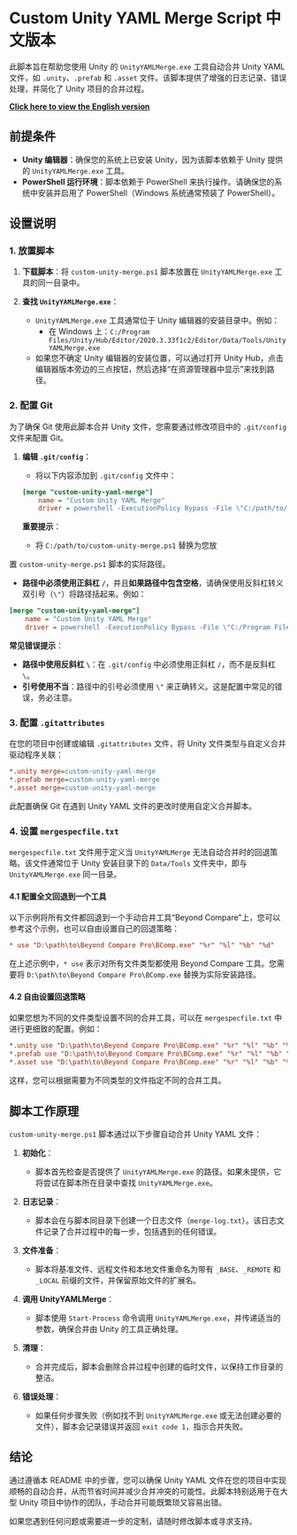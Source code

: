 # Custom Unity YAML Merge Script 中文版本

此脚本旨在帮助您使用 Unity 的 `UnityYAMLMerge.exe` 工具自动合并 Unity YAML 文件，如 `.unity`、`.prefab` 和 `.asset` 文件。该脚本提供了增强的日志记录、错误处理，并简化了 Unity 项目的合并过程。

**[Click here to view the English version](README_en.md)**

## 前提条件

- **Unity 编辑器**：确保您的系统上已安装 Unity，因为该脚本依赖于 Unity 提供的 `UnityYAMLMerge.exe` 工具。
- **PowerShell 运行环境**：脚本依赖于 PowerShell 来执行操作。请确保您的系统中安装并启用了 PowerShell（Windows 系统通常预装了 PowerShell）。

## 设置说明

### 1. 放置脚本

1. **下载脚本**：将 `custom-unity-merge.ps1` 脚本放置在 `UnityYAMLMerge.exe` 工具的同一目录中。
   
2. **查找 `UnityYAMLMerge.exe`**：
   - `UnityYAMLMerge.exe` 工具通常位于 Unity 编辑器的安装目录中。例如：
     - 在 Windows 上：`C:/Program Files/Unity/Hub/Editor/2020.3.33f1c2/Editor/Data/Tools/UnityYAMLMerge.exe`
   - 如果您不确定 Unity 编辑器的安装位置，可以通过打开 Unity Hub，点击编辑器版本旁边的三点按钮，然后选择“在资源管理器中显示”来找到路径。

### 2. 配置 Git

为了确保 Git 使用此脚本合并 Unity 文件，您需要通过修改项目中的 `.git/config` 文件来配置 Git。

1. **编辑 `.git/config`**：
   - 将以下内容添加到 `.git/config` 文件中：
   
   ```ini
   [merge "custom-unity-yaml-merge"]
       name = "Custom Unity YAML Merge"
       driver = powershell -ExecutionPolicy Bypass -File \"C:/path/to/custom-unity-merge.ps1\" %O %A %B %P
   ```
   
   **重要提示**：
   - 将 `C:/path/to/custom-unity-merge.ps1` 替换为您放

置 `custom-unity-merge.ps1` 脚本的实际路径。
   - **路径中必须使用正斜杠 `/`**，并且**如果路径中包含空格**，请确保使用反斜杠转义双引号（`\"`）将路径括起来。例如：

   ```ini
   [merge "custom-unity-yaml-merge"]
       name = "Custom Unity YAML Merge"
       driver = powershell -ExecutionPolicy Bypass -File \"C:/Program Files/Unity/Hub/Editor/2020.3.33f1c2/Editor/Data/Tools/custom-unity-merge.ps1\" %O %A %B %P
   ```

   **常见错误提示**：
   - **路径中使用反斜杠 `\`**：在 `.git/config` 中必须使用正斜杠 `/`，而不是反斜杠 `\`。
   - **引号使用不当**：路径中的引号必须使用 `\"` 来正确转义。这是配置中常见的错误，务必注意。

### 3. 配置 `.gitattributes`

在您的项目中创建或编辑 `.gitattributes` 文件，将 Unity 文件类型与自定义合并驱动程序关联：

```ini
*.unity merge=custom-unity-yaml-merge
*.prefab merge=custom-unity-yaml-merge
*.asset merge=custom-unity-yaml-merge
```

此配置确保 Git 在遇到 Unity YAML 文件的更改时使用自定义合并脚本。

### 4. 设置 `mergespecfile.txt`

`mergespecfile.txt` 文件用于定义当 `UnityYAMLMerge` 无法自动合并时的回退策略。该文件通常位于 Unity 安装目录下的 `Data/Tools` 文件夹中，即与 `UnityYAMLMerge.exe` 同一目录。

#### 4.1 配置全文回退到一个工具

以下示例将所有文件都回退到一个手动合并工具“Beyond Compare”上，您可以参考这个示例，也可以自由设置自己的回退策略：

```ini
* use "D:\path\to\Beyond Compare Pro\BComp.exe" "%r" "%l" "%b" "%d"
```

在上述示例中，`* use` 表示对所有文件类型都使用 Beyond Compare 工具。您需要将 `D:\path\to\Beyond Compare Pro\BComp.exe` 替换为实际安装路径。

#### 4.2 自由设置回退策略

如果您想为不同的文件类型设置不同的合并工具，可以在 `mergespecfile.txt` 中进行更细致的配置。例如：

```ini
*.unity use "D:\path\to\Beyond Compare Pro\BComp.exe" "%r" "%l" "%b" "%d"
*.prefab use "D:\path\to\Beyond Compare Pro\BComp.exe" "%r" "%l" "%b" "%d"
*.asset use "D:\path\to\Beyond Compare Pro\BComp.exe" "%r" "%l" "%b" "%d"
```

这样，您可以根据需要为不同类型的文件指定不同的合并工具。

## 脚本工作原理

`custom-unity-merge.ps1` 脚本通过以下步骤自动合并 Unity YAML 文件：

1. **初始化**：
   - 脚本首先检查是否提供了 `UnityYAMLMerge.exe` 的路径。如果未提供，它将尝试在脚本所在目录中查找 `UnityYAMLMerge.exe`。

2. **日志记录**：
   - 脚本会在与脚本同目录下创建一个日志文件（`merge-log.txt`）。该日志文件记录了合并过程中的每一步，包括遇到的任何错误。

3. **文件准备**：
   - 脚本将基准文件、远程文件和本地文件重命名为带有 `_BASE`、`_REMOTE` 和 `_LOCAL` 前缀的文件，并保留原始文件的扩展名。

4. **调用 UnityYAMLMerge**：
   - 脚本使用 `Start-Process` 命令调用 `UnityYAMLMerge.exe`，并传递适当的参数，确保合并由 Unity 的工具正确处理。

5. **清理**：
   - 合并完成后，脚本会删除合并过程中创建的临时文件，以保持工作目录的整洁。

6. **错误处理**：
   - 如果任何步骤失败（例如找不到 `UnityYAMLMerge.exe` 或无法创建必要的文件），脚本会记录错误并返回 `exit code 1`，指示合并失败。

## 结论

通过遵循本 README 中的步骤，您可以确保 Unity YAML 文件在您的项目中实现顺畅的自动合并，从而节省时间并减少合并冲突的可能性。此脚本特别适用于在大型 Unity 项目中协作的团队，手动合并可能既繁琐又容易出错。

如果您遇到任何问题或需要进一步的定制，请随时修改脚本或寻求支持。